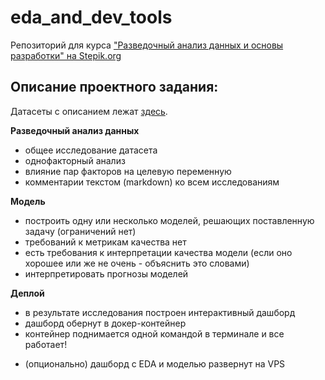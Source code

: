 # eda_and_dev_tools
Репозиторий для курса ["Разведочный анализ данных и основы разработки" на Stepik.org](https://stepik.org/course/177213/syllabus)

## Описание проектного задания: 

Датасеты с описанием лежат [здесь](https://github.com/aiedu-courses/stepik_eda_and_dev_tools/tree/main/datasets).

**Разведочный анализ данных**
+ общее исследование датасета
+ однофакторный анализ
+ влияние пар факторов на целевую переменную
+ комментарии текстом (markdown) ко всем исследованиям

**Модель**
+ построить одну или несколько моделей, решающих поставленную задачу (ограничений нет)
+ требований к метрикам качества нет
+ есть требования к интерпретации качества модели (если оно хорошее или же не очень - объяснить это словами)
+ интерпретировать прогнозы моделей

**Деплой**
+ в результате исследования построен интерактивный дашборд
+ дашборд обернут в докер-контейнер
+ контейнер поднимается одной командой в терминале и все работает!
* (опционально) дашборд с EDA и моделью развернут на VPS
